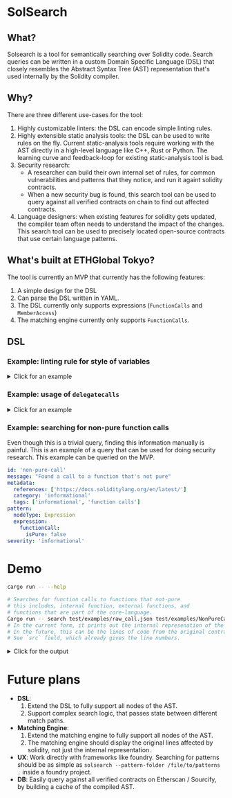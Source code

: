 # SolSearch

## What?

Solsearch is a tool for semantically searching over Solidity code. Search queries can be written in
a custom Domain Specific Language (DSL) that closely resembles the Abstract Syntax Tree (AST)
representation that's used internally by the Solidity compiler.

## Why?

There are three different use-cases for the tool:

1. Highly customizable linters: the DSL can encode simple linting rules.
2. Highly extensible static analysis tools: the DSL can be used to write rules on the fly. Current
   static-analysis tools require working with the AST directly in a high-level language like C++,
   Rust or Python. The learning curve and feedback-loop for existing static-analysis tool is bad.
3. Security research:
   - A researcher can build their own internal set of rules, for common vulnerabilities and patterns
     that they notice, and run it againt solidity contracts.
   - When a new security bug is found, this search tool can be used to query against all verified
     contracts on chain to find out affected contracts.
4. Language designers: when existing features for solidity gets updated, the compiler team often
   needs to understand the impact of the changes. This search tool can be used to precisely located
   open-source contracts that use certain language patterns.

## What's built at ETHGlobal Tokyo?

The tool is currently an MVP that currently has the following features:

1. A simple design for the DSL
2. Can parse the DSL written in YAML.
3. The DSL currently only supports expressions (`FunctionCalls` and `MemberAccess`)
4. The matching engine currently only supports `FunctionCalls`.

## DSL

### Example: linting rule for style of variables

<details>
<summary> Click for an example </summary>

Here's an example of a bad naming convention.
```solidity
contract C {
    // Bad convention: names that start with underscore for public state variables
    uint public _name;
}
```

This rule can be expressed by the following script:

```yaml
id: 'low-level-call'
message: 'Low level calls bad'
metadata:
  references: ['https://docs.soliditylang.org/en/latest/']
  category: 'low-level'
  tags: ['low-level']
pattern:
  nodeType: VariableDeclaration
  stateVariable: true
  # A regex rule that matches names that start with _
  name: "_*"
  visibility: public
severity: 'lint'
```
</details>

### Example: usage of `delegatecalls`

<details>
<summary> Click for an example </summary>

```yaml
id: 'low-level-call'
message: "Using `delegatecall` can be dangerous, as it gives control of contract's state."
metadata:
  references: ['...']
  category: 'lint'
  tags: ['low-level']
pattern:
  nodeType: Expression
  expression:
    functionCall:
      expression:
        memberAccess:
          memberName: 'delegatecall'
severity: 'lint'
```

TODO: extend to the rule to show a linting rule where it's a `delegatecall` to a contract that's supplied in a `public` / `external` function. (This would require extending the DSL to have some notion of equality between two sub-patterns).

</details>

### Example: searching for non-pure function calls

Even though this is a trivial query, finding this information manually is painful. This is an
example of a query that can be used for doing security research. This example can be queried on the MVP.

```yaml
id: 'non-pure-call'
message: "Found a call to a function that's not pure"
metadata:
  references: ['https://docs.soliditylang.org/en/latest/']
  category: 'informational'
  tags: ['informational', 'function calls']
pattern:
  nodeType: Expression
  expression:
    functionCall:
      isPure: false
severity: 'informational'
```

# Demo

```bash
cargo run -- --help
```

```bash
# Searches for function calls to functions that not-pure
# this includes, internal function, external functions, and
# functions that are part of the core-language.
Cargo run -- search test/examples/raw_call.json test/examples/NonPureCalls.yaml
# In the current form, it prints out the internal represenation of the AST node
# In the future, this can be the lines of code from the original contract
# See `src` field, which already gives the line numbers.
```

<details>
<summary> Click for the output </summary>

```txt
Found a match.
FunctionCall {
    kind: FunctionCall,
    try_call: Some(
        false,
    ),
    names: [],
    arguments: [
        Literal(
            Literal {
                hex_value: Some(
                    "",
                ),
                value: Some(
                    "",
                ),
                subdenomination: None,
                kind: String,
                argument_types: None,
                is_constant: false,
                is_l_value: false,
                is_pure: true,
                l_value_requested: false,
                type_descriptions: TypeDescriptions {
                    type_identifier: Some(
                        "t_stringliteral_c5d2460186f7233c927e7db2dcc703c0e500b653ca82273b7bfad8045d85a470",
                    ),
                    type_string: Some(
                        "literal_string \"\"",
                    ),
                },
                src: "122:2:0",
                id: 8,
            },
        ),
    ],
    expression: MemberAccess(
        MemberAccess {
            member_name: "call",
            expression: Identifier(
                Identifier {
                    argument_types: None,
                    name: "a",
                    overloaded_declarations: [],
                    referenced_declaration: 2,
                    type_descriptions: TypeDescriptions {
                        type_identifier: Some(
                            "t_address",
                        ),
                        type_string: Some(
                            "address",
                        ),
                    },
                    src: "115:1:0",
                    id: 5,
                },
            ),
            referenced_declaration: None,
            argument_types: Some(
                [
                    TypeDescriptions {
                        type_identifier: Some(
                            "t_stringliteral_c5d2460186f7233c927e7db2dcc703c0e500b653ca82273b7bfad8045d85a470",
                        ),
                        type_string: Some(
                            "literal_string \"\"",
                        ),
                    },
                ],
            ),
            is_constant: false,
            is_l_value: false,
            is_pure: false,
            l_value_requested: false,
            type_descriptions: TypeDescriptions {
                type_identifier: Some(
                    "t_function_barecall_payable$_t_bytes_memory_ptr_$returns$_t_bool_$_t_bytes_memory_ptr_$",
                ),
                type_string: Some(
                    "function (bytes memory) payable returns (bool,bytes memory)",
                ),
            },
            src: "115:6:0",
            id: 7,
        },
    ),
    argument_types: None,
    is_constant: false,
    is_l_value: false,
    is_pure: false,
    l_value_requested: false,
    type_descriptions: TypeDescriptions {
        type_identifier: Some(
            "t_tuple$_t_bool_$_t_bytes_memory_ptr_$",
        ),
        type_string: Some(
            "tuple(bool,bytes memory)",
        ),
    },
    src: "115:10:0",
    id: 9,
}
```

</details>

# Future plans

- **DSL**:
  1. Extend the DSL to fully support all nodes of the AST.
  2. Support complex search logic, that passes state between different match paths.
- **Matching Engine**:
  1. Extend the matching engine to fully support all nodes of the AST.
  2. The matching engine should display the original lines affected by solidity, not just the internal representation.
- **UX**: Work directly with frameworks like foundry. Searching for patterns should be as simple as `solsearch --pattern-folder /file/to/patterns .` inside a foundry project.
- **DB**: Easily query against all verified contracts on Etherscan / Sourcify, by building a cache of the compiled AST.
